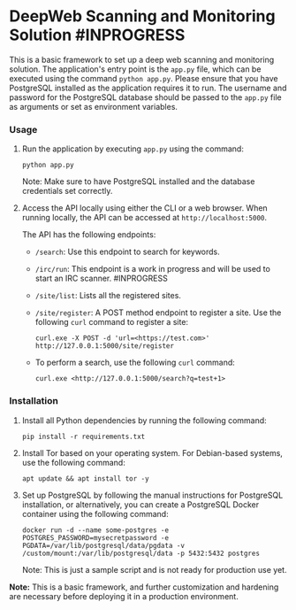 # DeepWeb Scanning and Monitoring Solution #INPROGRESS

This is a basic framework to set up a deep web scanning and monitoring solution. The application's entry point is the `app.py` file, which can be executed using the command `python app.py`. Please ensure that you have PostgreSQL installed as the application requires it to run. The username and password for the PostgreSQL database should be passed to the `app.py` file as arguments or set as environment variables.

### Usage

1. Run the application by executing `app.py` using the command:
    
    ```
    python app.py
    
    ```
    
    Note: Make sure to have PostgreSQL installed and the database credentials set correctly.
    
2. Access the API locally using either the CLI or a web browser. When running locally, the API can be accessed at `http://localhost:5000`.
    
    The API has the following endpoints:
    
    - `/search`: Use this endpoint to search for keywords.
    - `/irc/run`: This endpoint is a work in progress and will be used to start an IRC scanner. #INPROGRESS
    - `/site/list`: Lists all the registered sites.
    - `/site/register`: A POST method endpoint to register a site. Use the following `curl` command to register a site:
        
        ```
        curl.exe -X POST -d 'url=<https://test.com>' http://127.0.0.1:5000/site/register
        
        ```
        
    - To perform a search, use the following `curl` command:
        
        ```
        curl.exe <http://127.0.0.1:5000/search?q=test+1>
        
        ```
        

### Installation

1. Install all Python dependencies by running the following command:
    
    ```
    pip install -r requirements.txt
    
    ```
    
2. Install Tor based on your operating system. For Debian-based systems, use the following command:
    
    ```
    apt update && apt install tor -y
    
    ```
    
3. Set up PostgreSQL by following the manual instructions for PostgreSQL installation, or alternatively, you can create a PostgreSQL Docker container using the following command:
    
    ```
    docker run -d --name some-postgres -e POSTGRES_PASSWORD=mysecretpassword -e PGDATA=/var/lib/postgresql/data/pgdata -v /custom/mount:/var/lib/postgresql/data -p 5432:5432 postgres
    
    ```
    
    Note: This is just a sample script and is not ready for production use yet.
    

**Note:** This is a basic framework, and further customization and hardening are necessary before deploying it in a production environment.
